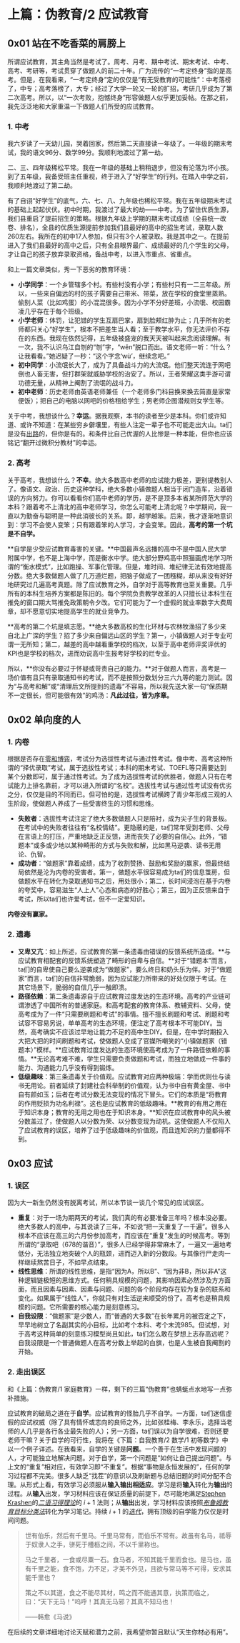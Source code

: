 # 上篇：伪教育/2 应试教育

## 0x01 站在不吃香菜的肩膀上

所谓应试教育，其主角当然是考试了。周考、月考、期中考试、期末考试、中考、高考、考研等，考试贯穿了做题人的前二十年。广为流传的“一考定终身”指的是高考。但是，在我看来，“一考定终身”定的仅仅是“有无受教育的可能性”：中考落榜了，中专；高考落榜了，大专；经过了大学一轮又一轮的扩招，考研几乎成为了第二次高考。所以，以“一次考败，抱憾终身”形容做题人似乎更加妥帖。在那之前，我先泛泛地和大家重温一下做题人们所受的应试教育。

### 1. 中考

我六岁读了一天幼儿园，哭着回家，然后第二天直接读一年级了。一年级的期末考试，我的语文96分、数学99分。我顺利地渡过了第一劫。

二、三、四年级稀松平常。我在一年级的基础上稍稍退步，但没有沦落为坏小孩。到了五年级，我备受班主任重视，终于进入了“好学生”的行列。在踏入中学之前，我顺利地渡过了第二劫。

有了自诩“好学生”的底气，六、七、八、九年级也稀松平常。我在五年级期末考试的基础上起起伏伏。初中时期，我渡过了最大的劫——中考。为了留住优质生源，我们县重启了提前招生的策略。根据九年级上学期的期末考试成绩（全县统一改卷、排名），全县的优质生源提前参加我们县最好的高中的招生考试，录取人数260左右。我所在的初中17人参加，但只有3个人被录取。我是其中之一。在提前进入了我们县最好的高中之后，只有全县眼界最广、成绩最好的几个学生的父母，才让自己的孩子放弃录取资格，备战中考，以进入市重点、省重点。

和上一篇文章类似，秀一下恶劣的教育环境：

- **小学同学**：一个乡管辖多个村。有些村没有小学；有些村只有一二三年级。所以，一些来自偏远的村的孩子需要自己带米、带菜，放在学校的食堂里蒸熟。偷别人菜（比如鸡蛋）的小混混很多。因为小学不分好差班，小流氓、校园霸凌几乎存在于每个班级。
- **小学老师**：体罚，让犯错的学生互扇巴掌，扇到脸颊红肿为止；几乎所有的老师都只关心“好学生”，根本不把差生当人看；至于教学水平，你无法评价不存在的东西。我现在依然记得，五年级被盛宠的我天天被叫起来念阅读理解。有一次，我不认识乌江自刎的“刎”字，“wěn”脱口而出。语文老师一听：“什么？让我看看。”她迟疑了一秒：“这个字念‘wù’，继续念吧。”
- **初中同学**：小流氓长大了，成为了具备战斗力的大流氓。他们整天流连于网吧倒也人畜无害，但打群架就威胁学校的治安了。所以，王者荣耀这类手游可谓功德无量，从精神上阉割了流氓的战斗力。
- **初中老师**：历史老师由英语老师兼任（一个老师多门科目换来换去简直是家常便饭）；把自己的电脑以网吧的价格租给学生；男老师企图潜规则女学生等。

关于中考，我想谈什么？**幸运**。据我观察，本书的读者至少是本科。你们或许知道、或许不知道：在某些穷乡僻壤里，有些人注定一辈子也不可能走出大山。ta们是没有[出路](https://movie.douban.com/subject/26904137/)的，但你是有的。和条件比自己优渥的人比惨是一种本能，但你也应该铭记“翻开过微积分教材”的幸运。

### 2. 高考

关于高考，我想谈什么？**不幸**。绝大多数高中老师的应试能力极差，更别提教别人了。像语文、政治、历史这种学科，绝大多数小镇做题人相当于闭门造车，沿着错误的方向努力。你可以看看你们高中老师的学历，是不是顶多本省某所师范大学的本科？跟着考不上清北的高中老师学习，你怎么可能考上清北呢？中学期间，我一直以为勤奋与聪明是一种此消彼长的关系。即，越学越笨。后来，我才逐渐地意识到：学习不会使人变笨；只有跟着笨的人学习，才会变笨。因此，**高考的第一个坑是不自学。**

**自学是少受应试教育毒害的关键。**中国最声名远播的高中不是中国人民大学附属中学，也不是上海中学，而是衡水中学。绝大部分野鸡高中照猫画虎地学习所谓的“衡水模式”，比如跑操、军事化管理。但是，堆时间、堆纪律无法有效地提高分数。绝大多数做题人做了几万道烂题，把脑子做成了一团糨糊，却从来没有好好地研究过几遍高考真题。除了应试教育之外，自学对于高等教育也至关重要。几乎所有的本科生培养方案都是陈旧的。每个学院负责教学改革的人只擅长让本科生在推免的窗口期大骂推免政策朝令夕改。它们可能为了一个虚假的就业率数字大费周章，却不愿意切实地提高学生的就业竞争力。

**高考的第二个坑是填志愿。**绝大多数高校的生化环材与农林牧渔招了多少来自北上广深的学生？招了多少来自偏远山区的学生？第一，小镇做题人对于专业可谓一无所知；第二，越差的高中越看重学校的档次，以至于高中老师评奖评优的KPI也是学校的档次，进而劝说高中生报考好学校的烂专业。

所以，**你没有必要过于怀疑或苛责自己的能力。**对于做题人而言，高考是一场价值有且只有录取通知书的考试，而不是按照分数划分三六九等的能力测试。因为“与高考和解”或“清理后文所提到的遗毒”不容易，所以我先送大家一句“保质期不一定很长，但可能很有效”的鸡汤：**凡此过往，皆为序章。**

## 0x02 单向度的人

### 1. 内卷

根据是否存在[零和博弈](https://en.wikipedia.org/wiki/Zero-sum_game)，考试分为选拔性考试与通过性考试。像中考、高考这种所谓的“择优录取”考试，属于选拔性考试；本科的期末考试、TOEFL等只需要达到某个分数即可，属于通过性考试。为了成为选拔性考试的优胜者，做题人只有在考试能力上排名靠前，才可以进入所谓的“名校”。选拔性考试与通过性考试没有优劣之分，仅仅是目的不同而已。但可怕的是，选拔性考试横跨了青少年形成三观的人生阶段，使做题人养成了一些受害终生的习惯和思维。

- **失败者**：选拔性考试注定了绝大多数做题人只是陪衬，成为尖子生的背景板。在考试中的失败者往往有“名校情结”。更隐蔽的是，ta们常年受到老师、父母在言语上的打压，严重地缺乏正反馈，进而丧失了必要的自信心。此外，“错题本”或多或少地以某种畸形的方式与失败和解，比如黑马逆袭、读书无用论、仇智。
- **成功者**：“做题家”靠着成绩，成为了收割赞扬、鼓励和奖励的赢家，但最终结局依然是沦为内卷的受害者。第一，做题水平很容易成为ta们的信息茧房，但做题水平在转化为录取通知书之后，用处很小；第二，长时间浸泡在基于内卷的夸奖中，容易滋生“人上人”心态和病态的好胜心；第三，因为正反馈来自于考试，所以ta们也许爱考试，但不一定爱知识。

**内卷没有赢家。**

### 2. 遗毒

- **又卑又亢**：如上所述，应试教育的第一条遗毒由错误的反馈系统所造成。**与应试教育相配套的反馈系统塑造了畸形的自卑与自信。**对于“错题本”而言，ta们的自卑使自己要么逆袭成为“做题家”，要么终日和奶头乐为伴。对于“做题家”而言，ta们的自信非常脆弱，因为应试能力所带来的好处仅限于考试。在其它场景下，脆弱的自信几乎一触即溃。
- **路径依赖**：第二条遗毒源自于应试教育过度发达的生态环境。高考的产业链可谓渗透了中国所有的普通家庭。和高考配套的教育体系、教辅资料、父母，使高考成为了一件“只需要刷题和考试”的事情。擅不擅长刷题和考试、刷题和考试容不容易另说，单单高考的生态环境，便注定了高考根本不可能DIY。当然，高考确实不应该过早地让能力不足的高中生DIY。但是，在中学时期投入大把大把的时间刷题和考试，使做题人变成了官媒所嘲笑的“小镇做题家（错题本）”模样。**应试教育过度发达的生态环境使高考成为了一件路径依赖的事情。**无论高考难不难，学生只需要负责做题和考试，而独立地做成一件事的能力、沟通能力几乎没有得到锻炼。
- **低级趣味**：第三条遗毒关于价值观。应试教育对应两种极端：学而优则仕与读书无用论。前者延续了封建社会科举制的价值观，认为书中自有黄金屋、书中自有颜如玉；后者在考试分数无法变现的情况下冒头。它们的本质是“将教育的作用贬损为功名利禄”。这也是应试教育的低级趣味。**教育的有用之用在于知识本身；教育的无用之用也在于知识本身。**知识在应试教育中的风头被分数盖过了，使做题人以分数为荣、以分数变现为动机。这使做题人不仅陷入了应试教育的误区，培养了过于低级趣味的价值观，而且连知识的力量都得不到。

## 0x03 应试

### 1. 误区

因为大一新生仍然没有脱离考试，所以本节谈一谈几个常见的应试误区。

- **重复**：对于一场为期两天的考试，我们真的有必要准备三年吗？根本没必要。绝大多数人的高中，与其说读了三年，不如说“把一天重复了一千遍”。很多人根本不应该在高三的六月份参加高考，而应该在“重复”发生的时候高考。等到所谓的“录取吧（678的谐音）”，很多人已经学得非常麻木了，一遍又一遍地考低分，无法独立地突破个人的瓶颈，进而迈入新的分数段。与其像行尸走肉一样继续熬苦日子，不如早点结束。
- **线性思维**：所谓的线性思维，是指“因为A，所以B”、“因为非B，所以非A”这种逻辑链极短的思维方式。任何稍具规模的问题，其影响因素必然涉及方方面面，而且因素与因素、因素与问题、问题的各个阶段均存在较为复杂的联系和变化。如果属于“线性人”，你就只有对生活逆来顺受的份了。高考也是稍具规模的问题。它所需要的核心能力是刻意练习。
- **自我设限**：“做题家”是少数人，而“普通的大多数”在长年累月的被否定之下，早早地树立了名副其实的小目标，比如考个本科、考个末流985。但试想，对于高考这种简单的刻意练习模型尚且如此，ta们怎么敢在梦想上志存高远呢？自我设限是一个普通做题人在高考分数上举起的白旗，也是人生被自我阉割的开始。

### 2. 走出误区

和《上篇：伪教育/1 家庭教育》一样，剩下的三篇“伪教育”也蜻蜓点水地写一点弥补措施。

应试教育的破局之道在于**自学**。应试教育的怪胎几乎不自学。一方面，ta们迷信虚假的应试权威（除了具有情怀或志向的良师之外，比如张桂梅、李永乐，选择当老师的人几乎是各行各业最失败的人）；另一方面，ta们误以为自学很难，否则还要老师干嘛？关于自学的可行性，我将在《下篇：自我教育/2 数学/1 初等数学》中以一个例子详述。在我看来，自学的关键是**问题**。一个善于在生活中发现问题的人，才可能独立地解决问题。对于自学，第一个问题是“如何让自己提出问题”。与上文的“重复”相对应，有效学习即“不重复”。根据“事物是永恒发展的”，任何的学习过程都不完美。很多人缺乏“找茬”的意识以及刷新题与总结旧题的时间分配不合理。从形式上看，有效学习必须服从**输入输出相适应**。学习是将**输入**转化为**输出**的过程。从**输入**出发，学习材料应该在保证质量的前提下，尽可能地满足[Stephen Krashen](https://en.wikipedia.org/wiki/Stephen_Krashen)的[*二语习得理论*](https://en.wikipedia.org/wiki/Second-language_acquisition)的 $i + 1$ 法则；从**输出**出发，学习材料应该按照[*布鲁姆教育目标分类法*](https://en.wikipedia.org/wiki/Bloom's_taxonomy)转化为学习笔记。持续 $i + 1$ 的[*迭代*](https://en.wikipedia.org/wiki/Iteration)，拥有顶级的自学能力仅仅是时间问题。

> 世有伯乐，然后有千里马。千里马常有，而伯乐不常有。故虽有名马，祗辱于奴隶人之手，骈死于槽枥之间，不以千里称也。
>
> 马之千里者，一食或尽粟一石。食马者，不知其能千里而食也。是马也，虽有千里之能，食不饱，力不足，才美不外见，且欲与常马等不可得，安求其能千里也？
>
> 策之不以其道，食之不能尽其材，鸣之而不能通其意，执策而临之，曰：“天下无马！”呜呼！其真无马邪？其真不知马也！
>
> ——韩愈《马说》

在后续的文章详细地讨论天赋和潜力之前，我希望你暂且默认“天生你材必有用”。
